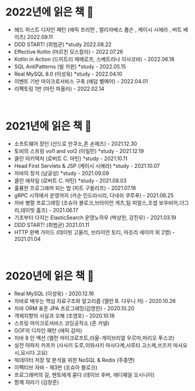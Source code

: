 

# 2022년에 읽은 책 📖

- 헤드 퍼스트 디자인 패턴 (에릭 프리먼 , 엘리자베스 롭슨 , 케이시 시에라 , 버트 베이츠) 2022.09.11
- DDD START! (최범균) *study 2022.08.22
- Effective Kotlin (마르친 모스칼라) - 2022.07.26
- Kotlin in Action (드미트리 제메로프, 스베트라나 이사코바) - 2022.06.18
- SQL AntiPatterns (빌 카윈) *study - 2022.05.15
- Real MySQL 8.0 (이성욱) *study - 2022.04.10
- 이벤트 기반 마이크로서비스 구축 (애덤 벨메어) - 2022.04.01
- 리팩토링 1판 (마틴 파울러) - 2022.02.14

<br/>

# 2021년에 읽은 책 📖

- 소프트웨어 장인 (산드로 만쿠소,존 손메즈) - 2021.12.30
- 토비의 스프링 vol1 and vol2 (이일민) *study - 2021.12.19
- 클린 아키텍처 (로버트 C. 마틴) *study - 2021.10.11
- Head First Servlets & JSP (케이시 시에라) *study - 2021.10.07
- 자바의 정석 (남궁성) *study - 2021.09.09
- 클린 애자일 (로버트 C. 마틴) *study - 2021.08.03
- 훌륭한 프로그래머 되는 법 (피트 구들리프) - 2021.07.16
- gRPC 시작에서 운영까지 (카순 인드라시리, 다네쉬 쿠루푸) - 2021.06.25
- 자바 병렬 프로그래밍 (조슈아 블로크,브라이언 게츠,팀 피얼스,조셉 보우비어,더그 리,데이빗 홈즈) - 2021.06.17
- 기초부터 다지는 ElasticSearch 운영노하우 (박상헌, 강진우) - 2021.03.19
- DDD START! (최범균) 2021.01.11
- HTTP 완벽 가이드 (데이빗 고울리, 브라이언 토티, 마조리 세이어 외 2명) - 2021.01.04

<br/>

# 2020년에 읽은 책 📖

- Real MySQL (이성욱) - 2020.12.16
- 자바로 배우는 핵심 자료구조와 알고리즘 (앨런 B. 다우니 저) - 2020.10.26
- 자바 ORM 표준 JPA 프로그래밍(김영한) - 2020.10.20
- 객체지향의 사실과 오해 (조영호) - 2020.10.18
- 스프링 마이크로서비스 코딩공작소 (존 카넬)
- GOF의 디자인 패턴 (에릭 감마)
- 자바 8 인 액션 (앨런 마이크로프트,라울-게이브리얼 우르마,마리오 푸스코)
- 실전 아파치 카프카 (사사키 도루,이와사키 마사다케,사루타 고스케,쓰즈키 마사요시,요시다 고요)
- 빅데이터 저장 및 분석을 위한 NoSQL & Redis (주종면)
- 이펙티브 자바 - 제3판 (조슈아 블로크)
- 프로그래머의 길, 멘토에게 묻다 (데이브 후버, 애디웨일 오시나이)
- 함께 자라기 (김창준)
